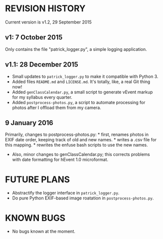 REVISION HISTORY
================

Current version is v1.2, 29 September 2015


v1: 7 October 2015
------------------
Only contains the file "patrick_logger.py", a simple logging application.

v1.1: 28 December 2015
----------------------
* Small updates to `patrick_logger.py` to make it compatible with Python 3.
* Added files `README.md` and `LICENSE.md`. It's totally, like, a real Git thing now!
* Added `genClassCalendar.py`, a small script to generate vEvent markup for my syllabus every quarter.
* Added `postprocess-photos.py`, a script to automate processing for photos after I offload them from my camera.

9 January 2016
--------------
Primarily, changes to postprocess-photos.py:
      * first, renames photos in EXIF date order, keeping track of old and new names.
      * writes a .csv file for this mapping.
      * rewrites the enfuse bash scripts to use the new names.
* Also, minor changes to genClassCalendar.py; this corrects problems with date formatting for hEvent 1.0 microformat.


FUTURE PLANS
============
* Abstractify the logger interface in `patrick_logger.py`.
* Do pure Python EXIF-based image roatation in `postprocess-photos.py`.

KNOWN BUGS
==========
* No bugs known at the moment.